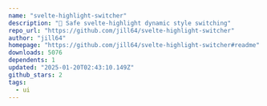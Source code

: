 ```yaml
---
name: "svelte-highlight-switcher"
description: "📍 Safe svelte-highlight dynamic style switching"
repo_url: "https://github.com/jill64/svelte-highlight-switcher"
author: "jill64"
homepage: "https://github.com/jill64/svelte-highlight-switcher#readme"
downloads: 5076
dependents: 1
updated: "2025-01-20T02:43:10.149Z"
github_stars: 2
tags: 
  - ui
---
```

